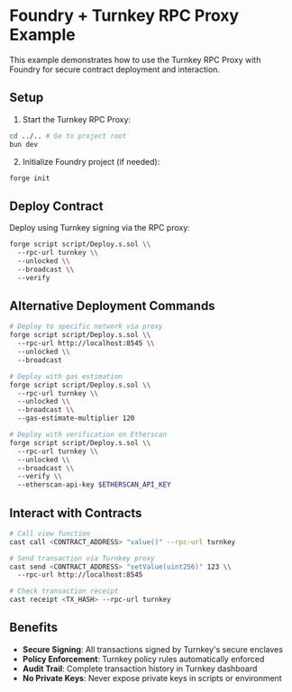 # Foundry + Turnkey RPC Proxy Example

This example demonstrates how to use the Turnkey RPC Proxy with Foundry for secure contract deployment and interaction.

## Setup

1. Start the Turnkey RPC Proxy:
```bash
cd ../.. # Go to project root
bun dev
```

2. Initialize Foundry project (if needed):
```bash
forge init
```

## Deploy Contract

Deploy using Turnkey signing via the RPC proxy:

```bash
forge script script/Deploy.s.sol \\
  --rpc-url turnkey \\
  --unlocked \\
  --broadcast \\
  --verify
```

## Alternative Deployment Commands

```bash
# Deploy to specific network via proxy
forge script script/Deploy.s.sol \\
  --rpc-url http://localhost:8545 \\
  --unlocked \\
  --broadcast

# Deploy with gas estimation
forge script script/Deploy.s.sol \\
  --rpc-url turnkey \\
  --unlocked \\
  --broadcast \\
  --gas-estimate-multiplier 120

# Deploy with verification on Etherscan
forge script script/Deploy.s.sol \\
  --rpc-url turnkey \\
  --unlocked \\
  --broadcast \\
  --verify \\
  --etherscan-api-key $ETHERSCAN_API_KEY
```

## Interact with Contracts

```bash
# Call view function
cast call <CONTRACT_ADDRESS> "value()" --rpc-url turnkey

# Send transaction via Turnkey proxy
cast send <CONTRACT_ADDRESS> "setValue(uint256)" 123 \\
  --rpc-url http://localhost:8545

# Check transaction receipt
cast receipt <TX_HASH> --rpc-url turnkey
```

## Benefits

- **Secure Signing**: All transactions signed by Turnkey's secure enclaves
- **Policy Enforcement**: Turnkey policy rules automatically enforced
- **Audit Trail**: Complete transaction history in Turnkey dashboard
- **No Private Keys**: Never expose private keys in scripts or environment